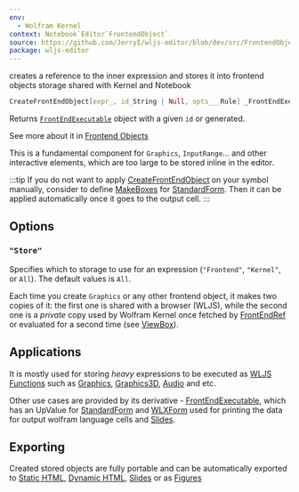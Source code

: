 ```yaml
---
env:
  - Wolfram Kernel
context: Notebook`Editor`FrontendObject`
source: https://github.com/JerryI/wljs-editor/blob/dev/src/FrontendObject.wl
package: wljs-editor
---
```


creates a reference to the inner expression and stores it into frontend objects storage  shared with Kernel and Notebook

```mathematica
CreateFrontEndObject[expr_, id_String | Null, opts___Rule] _FrontEndExecutable
```

Returns [`FrontEndExecutable`](frontend/Reference/Frontend%20Objects/FrontEndExecutable.md) object with a given `id` or generated.

See more about it in [Frontend Objects](frontend/Advanced/Frontend%20interpretation/Frontend%20Objects.md)

This is a fundamental component  for `Graphics`, `InputRange`... and other interactive elements, which are too large to be stored inline in the editor.

:::tip
If you do not want to apply [CreateFrontEndObject](frontend/Reference/Frontend%20Objects/CreateFrontEndObject.md) on your symbol manually, consider to define [MakeBoxes](frontend/Reference/Formatting/MakeBoxes.md) for [StandardForm](frontend/Reference/Formatting/StandardForm.md). Then it can be applied automatically once it goes to the output cell.
:::

## Options
### `"Store"`
Specifies which to storage to use for an expression (`"Frontend"`, `"Kernel"`, or `All`). The default values is `All`.

Each time you create `Graphics` or any other frontend object, it makes two copies of it: the first one is shared with a browser (WLJS), while  the second one is a *private* copy used by Wolfram Kernel once fetched by [FrontEndRef](frontend/Reference/Frontend%20Objects/FrontEndRef.md) or evaluated for a second time (see [ViewBox](frontend/Reference/Formatting/Low-level/ViewBox.md)).


## Applications
It is mostly used for storing *heavy* expressions to be executed as [WLJS Functions](frontend/Advanced/Frontend%20interpretation/WLJS%20Functions.md) such as [Graphics](frontend/Reference/Graphics/Graphics.md), [Graphics3D](frontend/Reference/Graphics3D/Graphics3D.md), [Audio](frontend/Reference/Sound/Audio.md) and etc.

Other use cases are provided by its derivative - [FrontEndExecutable](frontend/Reference/Frontend%20Objects/FrontEndExecutable.md), which has an UpValue for [StandardForm](frontend/Reference/Formatting/StandardForm.md) and [WLXForm](frontend/Reference/Formatting/WLXForm.md) used for printing the data for output wolfram language cells and [Slides](frontend/Cell%20types/Slides.md).

## Exporting
Created stored objects are fully portable and can be automatically exported to [Static HTML](frontend/Exporting/Static%20HTML.md), [Dynamic HTML](frontend/Exporting/Dynamic%20HTML.md), [Slides](frontend/Exporting/Slides.md) or as [Figures](frontend/Exporting/Figures.md)

